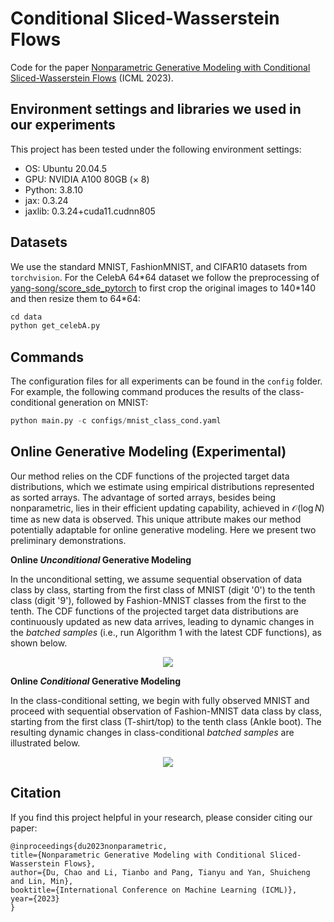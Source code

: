# Conditional Sliced-Wasserstein Flows

Code for the paper [Nonparametric Generative Modeling with Conditional Sliced-Wasserstein Flows](https://arxiv.org/pdf/2305.02164.pdf) (ICML 2023).

## Environment settings and libraries we used in our experiments

This project has been tested under the following environment settings:
- OS: Ubuntu 20.04.5
- GPU: NVIDIA A100 80GB ($\times$ 8)
- Python: 3.8.10
- jax: 0.3.24
- jaxlib: 0.3.24+cuda11.cudnn805

## Datasets
We use the standard MNIST, FashionMNIST, and CIFAR10 datasets from `torchvision`. For the CelebA 64\*64 dataset we follow the preprocessing of [yang-song/score_sde_pytorch](https://github.com/yang-song/score_sde_pytorch) to first crop the original images to 140\*140 and then resize them to 64\*64:
```python
cd data
python get_celebA.py
```
## Commands
The configuration files for all experiments can be found in the `config` folder. For example, the following command produces the results of the class-conditional generation on MNIST:
```python
python main.py -c configs/mnist_class_cond.yaml
```

## Online Generative Modeling (Experimental)
Our method relies on the CDF functions of the projected target data distributions, which we estimate using empirical distributions represented as sorted arrays. The advantage of sorted arrays, besides being nonparametric, lies in their efficient updating capability, achieved in $\mathcal{O}(\log N)$ time as new data is observed. This unique attribute makes our method potentially adaptable for online generative modeling. Here we present two preliminary demonstrations.

**Online _Unconditional_ Generative Modeling**

In the unconditional setting, we assume sequential observation of data class by class, starting from the first class of MNIST (digit '0') to the tenth class (digit '9'), followed by Fashion-MNIST classes from the first to the tenth. The CDF functions of the projected target data distributions are continuously updated as new data arrives, leading to dynamic changes in the _batched samples_ (i.e., run Algorithm 1 with the latest CDF functions), as shown below.

<div align="center">
  <img src="./assets/online_uncond.gif"/>
</div>

**Online _Conditional_ Generative Modeling**

In the class-conditional setting, we begin with fully observed MNIST and proceed with sequential observation of Fashion-MNIST data class by class, starting from the first class (T-shirt/top) to the tenth class (Ankle boot). The resulting dynamic changes in class-conditional _batched samples_ are illustrated below.

<div align="center">
  <img src="./assets/online_class_cond.gif"/>
</div>

## Citation
If you find this project helpful in your research, please consider citing our paper:
  ```
@inproceedings{du2023nonparametric,
  title={Nonparametric Generative Modeling with Conditional Sliced-Wasserstein Flows},
  author={Du, Chao and Li, Tianbo and Pang, Tianyu and Yan, Shuicheng and Lin, Min},
  booktitle={International Conference on Machine Learning (ICML)},
  year={2023}
}
  ```
